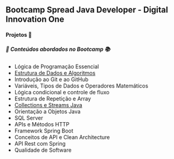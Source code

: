 
## Bootcamp Spread Java Developer - Digital Innovation One

#### Projetos :file_folder:

##### :memo: Conteúdos abordados no Bootcamp :books:

* Lógica de Programação Essencial
* [Estrutura de Dados e Algoritmos](https://github.com/Tati-Ramos/Bootcamp-Spread---DIO/tree/main/src/main/java/com/projeto)
* Introdução ao Git e ao GitHub
* Variáveis, Tipos de Dados e Operadores Matemáticos
* Lógica condicional e controle de fluxo
* Estrutura de Repetição e Array
* [Collections e Streams Java](https://github.com/Tati-Ramos/Bootcamp-Spread---DIO/tree/main/collections)
* Orientação a Objetos Java
* SQL Server
* APIs e Métodos HTTP
* Framework Spring Boot
* Conceitos de API e Clean Architecture
* API Rest com Spring
* Qualidade de Software

